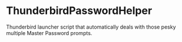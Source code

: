 # ThunderbirdPasswordHelper
Thunderbird launcher script that automatically deals with those pesky multiple Master Password prompts.
